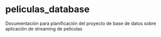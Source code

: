 # peliculas_database
Documentación para planificación del proyecto de base de datos sobre aplicación de streaming de peliculas
